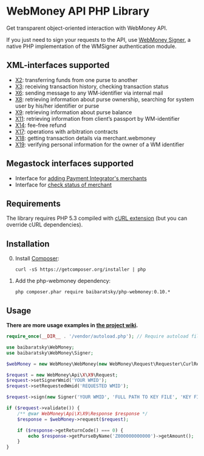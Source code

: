 WebMoney API PHP Library
========================
Get transparent object-oriented interaction with WebMoney API.

If you just need to sign your requests to the API, use [WebMoney Signer](https://github.com/baibaratsky/php-wmsigner), a native PHP implementation of the WMSigner authentication module. 

XML-interfaces supported
------------------------
- [X2](https://github.com/baibaratsky/php-webmoney/wiki/X2): transferring funds from one purse to another
- [X3](https://github.com/baibaratsky/php-webmoney/wiki/X3): receiving transaction history, checking transaction status
- [X6](https://github.com/baibaratsky/php-webmoney/wiki/X6): sending message to any WM-identifier via internal mail
- [X8](https://github.com/baibaratsky/php-webmoney/wiki/X8): retrieving information about purse ownership, searching for system user by his/her identifier or purse
- [X9](https://github.com/baibaratsky/php-webmoney/wiki/X9): retrieving information about purse balance
- [X11](https://github.com/baibaratsky/php-webmoney/wiki/X11): retrieving information from client’s passport by WM-identifier
- [X14](https://github.com/baibaratsky/php-webmoney/wiki/X14): fee-free refund
- [X17](https://github.com/baibaratsky/php-webmoney/wiki/X17): operations with arbitration contracts
- [X18](https://github.com/baibaratsky/php-webmoney/wiki/X18): getting transaction details via merchant.webmoney
- [X19](https://github.com/baibaratsky/php-webmoney/wiki/X19): verifying personal information for the owner of a WM identifier

Megastock interfaces supported
------------------------------
- Interface for [adding Payment Integrator's merchants](https://github.com/baibaratsky/php-webmoney/wiki/Adding-Payment-Integrator%27s-merchant)
- Interface for [check status of merchant](https://github.com/baibaratsky/php-webmoney/wiki/Check-status-of-merchant)

Requirements
------------
The library requires PHP 5.3 compiled with [cURL extension](http://www.php.net/manual/en/book.curl.php) (but you can override cURL dependencies).

Installation
------------
0. Install [Composer](http://getcomposer.org/):

    ```
    curl -sS https://getcomposer.org/installer | php
    ```

0. Add the php-webmoney dependency:

    ```
    php composer.phar require baibaratsky/php-webmoney:0.10.*
    ```

Usage
-----
**There are more usage examples in [the project wiki](https://github.com/baibaratsky/php-webmoney/wiki).**
```php
require_once(__DIR__ . '/vendor/autoload.php'); // Require autoload file generated by composer

use baibaratsky\WebMoney;
use baibaratsky\WebMoney\Signer;

$webMoney = new WebMoney\WebMoney(new WebMoney\Request\Requester\CurlRequester);

$request = new WebMoney\Api\X\X9\Request;
$request->setSignerWmid('YOUR WMID');
$request->setRequestedWmid('REQUESTED WMID');

$request->sign(new Signer('YOUR WMID', 'FULL PATH TO KEY FILE', 'KEY FILE PASSWORD'));

if ($request->validate()) {
    /** @var WebMoney\Api\X\X9\Response $response */
    $response = $webMoney->request($request);

    if ($response->getReturnCode() === 0) {
        echo $response->getPurseByName('Z000000000000')->getAmount();
    }
}
```
